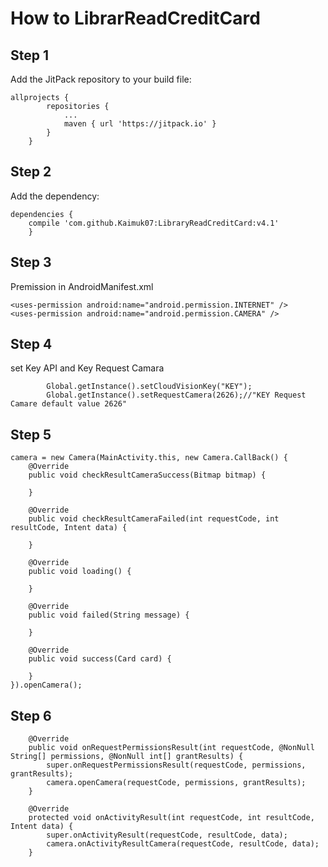 How to LibrarReadCreditCard
========
Step 1
--------

Add the JitPack repository to your build file:
```
allprojects {
		repositories {
			...
			maven { url 'https://jitpack.io' }
		}
	}
```
Step 2
--------

Add the dependency:
```
dependencies {
	compile 'com.github.Kaimuk07:LibraryReadCreditCard:v4.1'
	}
```

Step 3
--------
Premission in AndroidManifest.xml
```
<uses-permission android:name="android.permission.INTERNET" />
<uses-permission android:name="android.permission.CAMERA" />
```

Step 4
--------
set Key API and Key Request Camara
```
		Global.getInstance().setCloudVisionKey("KEY");
		Global.getInstance().setRequestCamera(2626);//"KEY Request Camare default value 2626"
```


Step 5
--------

```
camera = new Camera(MainActivity.this, new Camera.CallBack() {
    @Override
    public void checkResultCameraSuccess(Bitmap bitmap) {
                  
    }
	
    @Override
    public void checkResultCameraFailed(int requestCode, int resultCode, Intent data) {
	
    }
	
    @Override
    public void loading() {
	
    }
	
    @Override
    public void failed(String message) {
	
    }
	
    @Override
    public void success(Card card) {
	
    }
}).openCamera();
```

Step 6
--------
```
    @Override
    public void onRequestPermissionsResult(int requestCode, @NonNull String[] permissions, @NonNull int[] grantResults) {
        super.onRequestPermissionsResult(requestCode, permissions, grantResults);
        camera.openCamera(requestCode, permissions, grantResults);
    }

    @Override
    protected void onActivityResult(int requestCode, int resultCode, Intent data) {
        super.onActivityResult(requestCode, resultCode, data);
        camera.onActivityResultCamera(requestCode, resultCode, data);
    }
```
